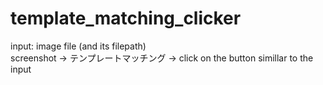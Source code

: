 # template_matching_clicker
input: image file (and its filepath) <br>
screenshot → テンプレートマッチング → click on the button simillar to the input
